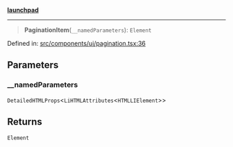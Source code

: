 [**launchpad**](index.md)

***

> **PaginationItem**(`__namedParameters`): `Element`

Defined in: [src/components/ui/pagination.tsx:36](https://github.com/victorbratov/launchpad/blob/3cec89d9fa4be2794c552b4b2e488c08b6798868/src/components/ui/pagination.tsx#L36)

## Parameters

### \_\_namedParameters

`DetailedHTMLProps`\<`LiHTMLAttributes`\<`HTMLLIElement`\>\>

## Returns

`Element`
